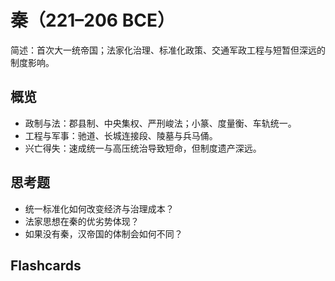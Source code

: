 # 秦（221–206 BCE）

简述：首次大一统帝国；法家化治理、标准化政策、交通军政工程与短暂但深远的制度影响。

## 概览
- 政制与法：郡县制、中央集权、严刑峻法；小篆、度量衡、车轨统一。
- 工程与军事：驰道、长城连接段、陵墓与兵马俑。
- 兴亡得失：速成统一与高压统治导致短命，但制度遗产深远。

## 思考题
- 统一标准化如何改变经济与治理成本？
- 法家思想在秦的优劣势体现？
- 如果没有秦，汉帝国的体制会如何不同？

## Flashcards
<Flashcard id="history-china-qin-1" question="秦的基层行政核心？" answer="郡县制，中央直接任命地方官。" />
<Flashcard id="history-china-qin-2" question="统一政策包含哪些？" answer="文字、度量衡、车轨、货币等。" />
<Flashcard id="history-china-qin-3" question="秦陵著名考古遗存？" answer="兵马俑与庞大陵寝工程。" />
